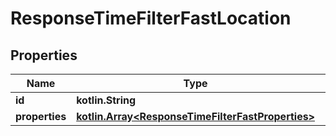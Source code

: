 
# ResponseTimeFilterFastLocation

## Properties
Name | Type | Description | Notes
------------ | ------------- | ------------- | -------------
**id** | **kotlin.String** |  | 
**properties** | [**kotlin.Array&lt;ResponseTimeFilterFastProperties&gt;**](ResponseTimeFilterFastProperties.md) |  | 



